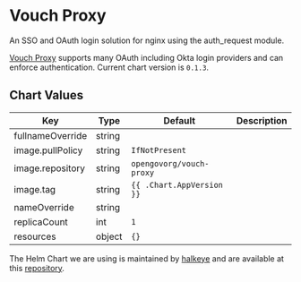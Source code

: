 Vouch Proxy
=====
An SSO and OAuth login solution for nginx using the auth_request module.

[Vouch Proxy](https://github.com/vouch/vouch-proxy) supports many OAuth including Okta login providers and can enforce authentication.
Current chart version is `0.1.3`.

## Chart Values

| Key | Type | Default | Description |
|-----|------|---------|-------------|
| fullnameOverride | string |  |  |
| image.pullPolicy | string | `IfNotPresent` |  |
| image.repository | string | `opengovorg/vouch-proxy` |  |
| image.tag | string | `{{ .Chart.AppVersion }}` |  |
| nameOverride | string |  |  |
| replicaCount | int | `1` |  |
| resources | object | `{}` |  |

The Helm Chart we are using is maintained by [halkeye](https://github.com/halkeye) and are available at this [repository](https://github.com/halkeye-helm-charts/vouch/commit/cac22d872ab23bbc2cba4d1d7fb09f9e5a746359).
